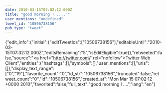 ```yaml
---
date: 2010-03-15T07:02:12.000Z
title: "good morning ! ....″"
user_mentions: "undefined"
tweet_id: "10506738156"
pub_type: "tweet"
---
```

{"edit_info":{"initial":{"editTweetIds":["10506738156"],"editableUntil":"2010-03-15T07:32:12.000Z","editsRemaining":"5","isEditEligible":true}},"retweeted":false,"source":"<a href=\"http://twitter.com\" rel=\"nofollow\">Twitter Web Client</a>","entities":{"hashtags":[],"symbols":[],"user_mentions":[],"urls":[]},"display_text_range":["0","19"],"favorite_count":"0","id_str":"10506738156","truncated":false,"retweet_count":"0","id":"10506738156","created_at":"Mon Mar 15 07:02:12 +0000 2010","favorited":false,"full_text":"good morning ! ....","lang":"en"}
